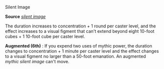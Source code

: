 Silent Image

**Source** [_silent image_](/pathfinderRPG/prd/spells/silentImage.html#_silent-image)

The duration increases to concentration + 1 round per caster level, and the effect increases to a visual figment that can't extend beyond eight 10-foot cubes + 1 10-foot cube per caster level.

**Augmented (6th)** : If you expend two uses of mythic power, the duration changes to concentration + 1 minute per caster level and the effect changes to a visual figment no larger than a 50-foot emanation. An augmented _mythic silent image_ can't move.

